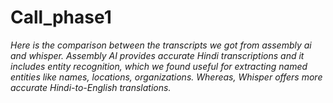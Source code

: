 # Call_phase1
*Here is the comparison between the transcripts we got from assembly ai and whisper.
Assembly AI provides accurate Hindi transcriptions and it includes entity recognition, which we found useful for extracting named entities like names, locations, organizations.
Whereas, Whisper offers more accurate Hindi-to-English translations.*
